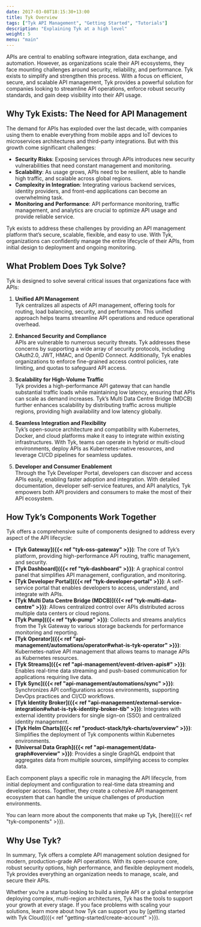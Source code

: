 ```yaml
---
date: 2017-03-08T18:15:30+13:00
title: Tyk Overview
tags: ["Tyk API Management", "Getting Started", "Tutorials"]
description: "Explaining Tyk at a high level"
weight: 5
menu: "main"
---
```


APIs are central to enabling software integration, data exchange, and automation. However, as organizations scale their API ecosystems, they face mounting challenges around security, reliability, and performance. Tyk exists to simplify and strengthen this process. With a focus on efficient, secure, and scalable API management, Tyk provides a powerful solution for companies looking to streamline API operations, enforce robust security standards, and gain deep visibility into their API usage.

## Why Tyk Exists: The Need for API Management
The demand for APIs has exploded over the last decade, with companies using them to enable everything from mobile apps and IoT devices to microservices architectures and third-party integrations. But with this growth come significant challenges:

- **Security Risks**: Exposing services through APIs introduces new security vulnerabilities that need constant management and monitoring.
- **Scalability**: As usage grows, APIs need to be resilient, able to handle high traffic, and scalable across global regions.
- **Complexity in Integration**: Integrating various backend services, identity providers, and front-end applications can become an overwhelming task.
- **Monitoring and Performance**: API performance monitoring, traffic management, and analytics are crucial to optimize API usage and provide reliable service.

Tyk exists to address these challenges by providing an API management platform that’s secure, scalable, flexible, and easy to use. With Tyk, organizations can confidently manage the entire lifecycle of their APIs, from initial design to deployment and ongoing monitoring.

## What Problem Does Tyk Solve?

Tyk is designed to solve several critical issues that organizations face with APIs:

1. **Unified API Management**  
   Tyk centralizes all aspects of API management, offering tools for routing, load balancing, security, and performance. This unified approach helps teams streamline API operations and reduce operational overhead.

2. **Enhanced Security and Compliance**  
   APIs are vulnerable to numerous security threats. Tyk addresses these concerns by supporting a wide array of security protocols, including OAuth2.0, JWT, HMAC, and OpenID Connect. Additionally, Tyk enables organizations to enforce fine-grained access control policies, rate limiting, and quotas to safeguard API access.

3. **Scalability for High-Volume Traffic**  
   Tyk provides a high-performance API gateway that can handle substantial traffic loads while maintaining low latency, ensuring that APIs can scale as demand increases. Tyk’s Multi Data Centre Bridge (MDCB) further enhances scalability by distributing traffic across multiple regions, providing high availability and low latency globally.

4. **Seamless Integration and Flexibility**  
   Tyk’s open-source architecture and compatibility with Kubernetes, Docker, and cloud platforms make it easy to integrate within existing infrastructures. With Tyk, teams can operate in hybrid or multi-cloud environments, deploy APIs as Kubernetes-native resources, and leverage CI/CD pipelines for seamless updates.

5. **Developer and Consumer Enablement**  
   Through the Tyk Developer Portal, developers can discover and access APIs easily, enabling faster adoption and integration. With detailed documentation, developer self-service features, and API analytics, Tyk empowers both API providers and consumers to make the most of their API ecosystem.

## How Tyk’s Components Work Together

Tyk offers a comprehensive suite of components designed to address every aspect of the API lifecycle:

- **[Tyk Gateway]({{< ref "tyk-oss-gateway" >}})**: The core of Tyk’s platform, providing high-performance API routing, traffic management, and security.
- **[Tyk Dashboard]({{< ref "tyk-dashboard" >}})**: A graphical control panel that simplifies API management, configuration, and monitoring.
- **[Tyk Developer Portal]({{< ref "tyk-developer-portal" >}})**: A self-service portal that enables developers to access, understand, and integrate with APIs.
- **[Tyk Multi Data Centre Bridge (MDCB)]({{< ref "tyk-multi-data-centre" >}})**: Allows centralized control over APIs distributed across multiple data centers or cloud regions.
- **[Tyk Pump]({{< ref "tyk-pump" >}})**: Collects and streams analytics from the Tyk Gateway to various storage backends for performance monitoring and reporting.
- **[Tyk Operator]({{< ref "api-management/automations/operator#what-is-tyk-operator" >}})**: Kubernetes-native API management that allows teams to manage APIs as Kubernetes resources.
- **[Tyk Streams]({{< ref "api-management/event-driven-apis#" >}})**: Enables real-time data streaming and push-based communication for applications requiring live data.
- **[Tyk Sync]({{< ref "api-management/automations/sync" >}})**: Synchronizes API configurations across environments, supporting DevOps practices and CI/CD workflows.
- **[Tyk Identity Broker]({{< ref "api-management/external-service-integration#what-is-tyk-identity-broker-tib" >}})**: Integrates with external identity providers for single sign-on (SSO) and centralized identity management.
- **[Tyk Helm Charts]({{< ref "product-stack/tyk-charts/overview" >}})**: Simplifies the deployment of Tyk components within Kubernetes environments.
- **[Universal Data Graph]({{< ref "api-management/data-graph#overview" >}})**: Provides a single GraphQL endpoint that aggregates data from multiple sources, simplifying access to complex data.

Each component plays a specific role in managing the API lifecycle, from initial deployment and configuration to real-time data streaming and developer access. Together, they create a cohesive API management ecosystem that can handle the unique challenges of production environments.

You can learn more about the components that make up Tyk, [here]({{< ref "tyk-components" >}}).

## Why Use Tyk?

In summary, Tyk offers a complete API management solution designed for modern, production-grade API operations. With its open-source core, robust security options, high performance, and flexible deployment models, Tyk provides everything an organization needs to manage, scale, and secure their APIs. 

Whether you’re a startup looking to build a simple API or a global enterprise deploying complex, multi-region architectures, Tyk has the tools to support your growth at every stage. If you face problems with scaling your solutions, learn more about how Tyk can support you by [getting started with Tyk Cloud]({{< ref "getting-started/create-account" >}}).

